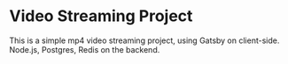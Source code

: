 # Video Streaming Project

This is a simple mp4 video streaming project, using Gatsby on client-side. Node.js, Postgres, Redis on the backend.
